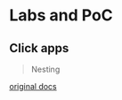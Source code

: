 # Labs and PoC

## Click apps

> Nesting

[original docs](https://click.palletsprojects.com/en/8.1.x/)